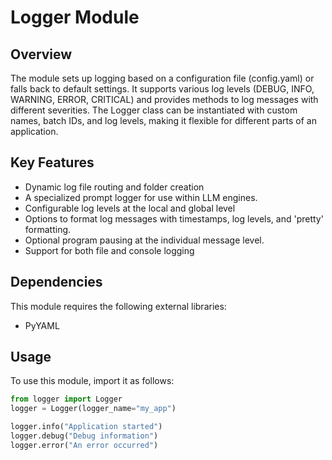 # Logger Module

## Overview
The module sets up logging based on a configuration file (config.yaml) or falls back to default settings.
It supports various log levels (DEBUG, INFO, WARNING, ERROR, CRITICAL) and provides methods to log
messages with different severities. The Logger class can be instantiated with custom names, batch IDs,
and log levels, making it flexible for different parts of an application.

## Key Features
- Dynamic log file routing and folder creation
- A specialized prompt logger for use within LLM engines.
- Configurable log levels at the local and global level
- Options to format log messages with timestamps, log levels, and 'pretty' formatting.
- Optional program pausing at the individual message level.
- Support for both file and console logging

## Dependencies
This module requires the following external libraries:
- PyYAML

## Usage
To use this module, import it as follows:
```python
from logger import Logger
logger = Logger(logger_name="my_app")

logger.info("Application started")
logger.debug("Debug information")
logger.error("An error occurred")

